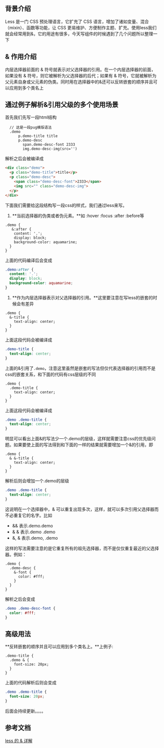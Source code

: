 ## 背景介绍

Less 是一门 CSS 预处理语言，它扩充了 CSS 语言，增加了诸如变量、混合（mixin）、函数等功能，让 CSS 更易维护、方便制作主题、扩充。使用less我们就会经常用到&，它的用途有很多，今天写组件的时候遇到了几个问题所以整理一下

## & 作用介绍

内层选择器前面的 & 符号就表示对父选择器的引用。在一个内层选择器的前面，如果没有 & 符号，则它被解析为父选择器的后代；如果有 & 符号，它就被解析为父元素自身或父元素的伪类。同时用在选择器中的&还可以反转嵌套的顺序并且可以应用到多个类名上

## 通过例子解析&引用父级的多个使用场景

首先我们先写一段html结构

```pug
  // 这是一段pug模版语法
  .demo
      p.demo-title title
      p.demo-desc
        span.demo-desc-font 2333
        img.demo-desc-img(src='')
```

解析之后会被编译成

```html
<div class="demo">
  <p class="demo-title">title</p>
  <p class="demo-desc">
    <span class="demo-desc-font">2333</span>
    <img src="" class="demo-desc-img">
  </p>
</div>
```

下面我们需要给这段结构写一段css的样式，我们通过less来写。

1. **当前选择器的伪类或者伪元素。**如 :hover  :focus :after :before等

```less
.demo {
   &:after {
    content: '.';
    display: block;
    background-color: aquamarine;
  }
}
```

上面的代码编译后会变成

```css
.demo:after {
  content: '.';
  display: block;
  background-color: aquamarine;
}
```

1. **作为内层选择器表示对父选择器的引用。**这里要注意在写less的嵌套的时候会有差异

```less
.demo {
  &-title {
    text-align: center;
  }
}
```

上面这段代码会被编译成

```css
.demo-title {
  text-align: center;
}
```

上面的&引用了`.demo`，注意这里虽然是嵌套的写法但仅代表选择器的引用而不是css的嵌套关系，和下面的代码有css层级的不同

```less
.demo {
  .demo-title {
    text-align: center;
  }
}
```

上面这段代码会被编译成

```css
.demo .demo-title {
  text-align: center;
}
```

明显可以看出上面&的写法少一个.demo的层级，这样就需要注意css的优先级问题。如果要使上面的写法得到和下面的一样的结果就需要增加一个&的引用，即

```less
.demo {
  & &-title {
    text-align: center;
  }
}
```

解析后则会增加一个.demo的层级

```css
.demo .demo-title {
  text-align: center;
}
```

这说明在一个选择器中，& 可以重复出现多次，这样，就可以多次引用父选择器而不必重复它的名字。比如

- && 表示.demo.demo
- & & 表示.demo .demo
- &, & 表示.demo, .demo

这样的写法需要注意的是它重复所有的祖先选择器，而不是仅仅重复最近的父选择器。例如：

```less
.demo {
  .demo-desc {
    &-font {
      color: #fff;
    }
  }
}
```

解析之后会变成

```css
.demo .demo-desc-font {
  color: #fff;
}
```

## 高级用法

**反转嵌套的顺序并且可以应用到多个类名上。**上例子:

```less
.demo-title {
  .demo & {
    font-size: 20px;
  }
}
```

上面的代码解析后则会变成

```css
.demo .demo-title {
  font-size: 20px;
}
```

后面会持续更新。。。。

## 参考文档

[less 的 & 详解](https://www.jianshu.com/p/127b0974cfc3)